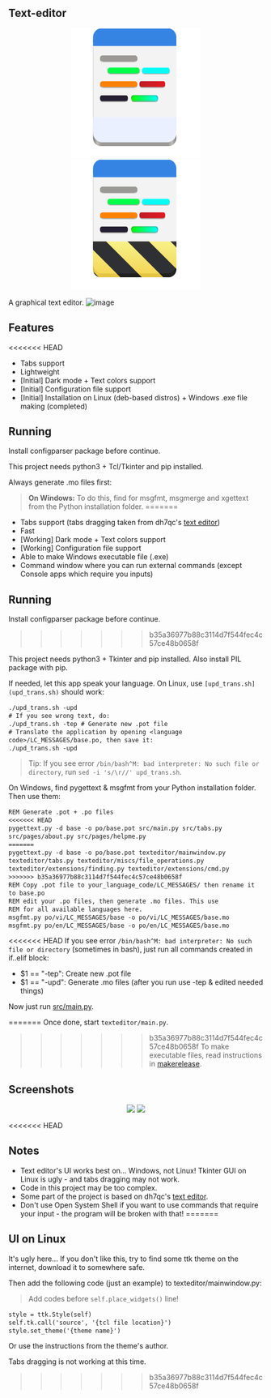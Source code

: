## Text-editor
<div align="center">
    <img src="data/org.lebao3105.texteditor.svg">
    <img src="data/org.lebao3105.texteditor.Devel.svg">
</div>

A graphical text editor.
![image](https://user-images.githubusercontent.com/77564176/166142583-5fe685a1-21a4-44e1-8088-73ca27e0b04a.png)

## Features
<<<<<<< HEAD
* Tabs support
* Lightweight
* [Initial] Dark mode + Text colors support
* [Initial] Configuration file support
* [Initial] Installation on Linux (deb-based distros) + Windows .exe file making (completed)

## Running
Install configparser package before continue.

This project needs python3 + Tcl/Tkinter and pip installed.

Always generate .mo files first:
> **On Windows:** To do this, find for msgfmt, msgmerge and xgettext from the Python installation folder.
=======
* Tabs support (tabs dragging taken from dh7qc's [text editor](https://github.com/dh7qc/Python-Text-Editor))
* Fast
* [Working] Dark mode + Text colors support
* [Working] Configuration file support
* Able to make Windows executable file (.exe)
* Command window where you can run external commands (except Console apps which require you inputs)

## Running
Install configparser package before continue.
>>>>>>> b35a36977b88c3114d7f544fec4c57ce48b0658f

This project needs python3 + Tkinter and pip installed. Also install PIL package with pip.

If needed, let this app speak your language. On Linux, use ```[upd_trans.sh](upd_trans.sh)``` should work:
```
./upd_trans.sh -upd
# If you see wrong text, do:
./upd_trans.sh -tep # Generate new .pot file
# Translate the application by opening <language code>/LC_MESSAGES/base.po, then save it:
./upd_trans.sh -upd
```

> Tip: If you see error ```/bin/bash^M: bad interpreter: No such file or directory```, run ```sed -i 's/\r//' upd_trans.sh```.

On Windows, find pygettext & msgfmt from your Python installation folder. Then use them:
```
REM Generate .pot + .po files
<<<<<<< HEAD
pygettext.py -d base -o po/base.pot src/main.py src/tabs.py src/pages/about.py src/pages/helpme.py
=======
pygettext.py -d base -o po/base.pot texteditor/mainwindow.py texteditor/tabs.py texteditor/miscs/file_operations.py texteditor/extensions/finding.py texteditor/extensions/cmd.py
>>>>>>> b35a36977b88c3114d7f544fec4c57ce48b0658f
REM Copy .pot file to your_language_code/LC_MESSAGES/ then rename it to base.po
REM edit your .po files, then generate .mo files. This use 
REM for all available languages here.
msgfmt.py po/vi/LC_MESSAGES/base -o po/vi/LC_MESSAGES/base.mo
msgfmt.py po/en/LC_MESSAGES/base -o po/en/LC_MESSAGES/base.mo
```

<<<<<<< HEAD
If you see error ```/bin/bash^M: bad interpreter: No such file or directory``` (sometimes in bash), just run all commands created in if..elif block:
* $1 == "-tep": Create new .pot file
* $1 == "-upd": Generate .mo files (after you run use -tep & edited needed things)

Now just run [src/main.py](src/main.py).

=======
Once done, start ```texteditor/main.py```.

>>>>>>> b35a36977b88c3114d7f544fec4c57ce48b0658f
To make executable files, read instructions in [makerelease](makerelease/).

## Screenshots
<div align="center">
    <img id="image" src="https://user-images.githubusercontent.com/77564176/166142604-791a81ca-4f4c-47db-b037-b5525c7cf313.png">
    <img id="image" src="https://user-images.githubusercontent.com/77564176/169689858-a131cd42-1d6d-4d2a-976d-7daef4fab5ac.png">
</div>

<<<<<<< HEAD
## Notes
* Text editor's UI works best on... Windows, not Linux! Tkinter GUI on Linux is ugly - and tabs dragging may not work.
* Code in this project may be too complex.
* Some part of the project is based on dh7qc's [text editor](https://github.com/dh7qc/Python-Text-Editor/).
* Don't use Open System Shell if you want to use commands that require your input - the program will be broken with that!
=======
## UI on Linux
It's ugly here... If you don't like this, try to find some ttk theme on the internet, download it to somewhere safe.

Then add the following code (just an example) to texteditor/mainwindow.py:

> Add codes before ```self.place_widgets()``` line!
```
style = ttk.Style(self)
self.tk.call('source', '{tcl file location}')
style.set_theme('{theme name}')
```

Or use the instructions from the theme's author.

Tabs dragging is not working at this time.
>>>>>>> b35a36977b88c3114d7f544fec4c57ce48b0658f
